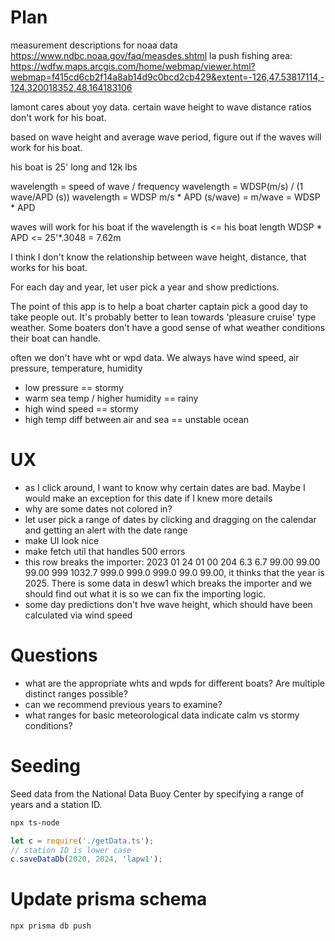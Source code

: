 # Plan

measurement descriptions for noaa data https://www.ndbc.noaa.gov/faq/measdes.shtml
la push fishing area: https://wdfw.maps.arcgis.com/home/webmap/viewer.html?webmap=f415cd6cb2f14a8ab14d9c0bcd2cb429&extent=-126,47.53817114,-124.320018352,48.164183106

lamont cares about yoy data. certain wave height to wave distance ratios don't work for his boat.

based on wave height and average wave period, figure out if the waves will work for his boat.

his boat is 25' long and 12k lbs

wavelength = speed of wave / frequency
wavelength = WDSP(m/s) / (1 wave/APD (s)) 
wavelength = WDSP m/s * APD (s/wave) = m/wave  = WDSP * APD

waves will work for his boat if the wavelength is <= his boat length
WDSP * APD <= 25'*.3048 = 7.62m

I think I don't know the relationship between wave height, distance, that works for his boat.

For each day and year, let user pick a year and show predictions.

The point of this app is to help a boat charter captain pick a good day to take people out. It's probably better to lean towards 'pleasure cruise' type weather.
Some boaters don't have a good sense of what weather conditions their boat can handle.

often we don't have wht or wpd data. We always have wind speed, air pressure, temperature, humidity
- low pressure == stormy
- warm sea temp / higher humidity == rainy
- high wind speed == stormy
- high temp diff between air and sea == unstable ocean

# UX

- as I click around, I want to know why certain dates are bad. Maybe I would make an exception for this date if I knew more details
- why are some dates not colored in?
- let user pick a range of dates by clicking and dragging on the calendar and getting an alert with the date range
- make UI look nice
- make fetch util that handles 500 errors
- this row breaks the importer: 2023 01 24 01 00 204  6.3  6.7 99.00 99.00 99.00 999 1032.7 999.0 999.0 999.0 99.0 99.00, it thinks that the year is 2025. There is some data in desw1 which breaks the importer and we should find out what it is so we can fix the importing logic.
- some day predictions don't hve wave height, which should have been calculated via wind speed

# Questions

- what are the appropriate whts and wpds for different boats? Are multiple distinct ranges possible?
- can we recommend previous years to examine?
- what ranges for basic meteorological data indicate calm vs stormy conditions?

# Seeding

Seed data from the National Data Buoy Center by specifying a range of years and a station ID.

```sh
npx ts-node
```

```js
let c = require('./getData.ts');
// station ID is lower case
c.saveDataDb(2020, 2024, 'lapw1');
```

# Update prisma schema

```sh
npx prisma db push
```